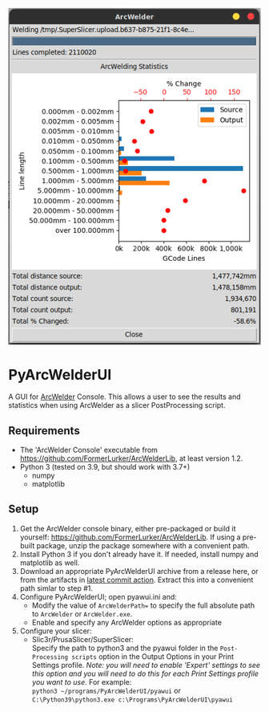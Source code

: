 ![screenshot](assets/screenshot.png)

# PyArcWelderUI

A GUI for [ArcWelder](https://github.com/FormerLurker/ArcWelderLib) Console. This allows a user to see the results and statistics when using ArcWelder as a slicer PostProcessing script.

## Requirements

 - The 'ArcWelder Console' executable from https://github.com/FormerLurker/ArcWelderLib, at least version 1.2.
 - Python 3 (tested on 3.9, but should work with 3.7+)
   - numpy
   - matplotlib

## Setup

 1. Get the ArcWelder console binary, either pre-packaged or build it yourself: https://github.com/FormerLurker/ArcWelderLib. If using a pre-built package, unzip the package somewhere with a convenient path.
 2. Install Python 3 if you don't already have it. If needed, install numpy and matplotlib as well.
 3. Download an appropriate PyArcWelderUI archive from a release here, or from the artifacts in [latest commit action](https://github.com/The-EG/PyArcWelderUI/actions). Extract this into a convenient path simlar to step #1.
 4. Configure PyArcWelderUI; open pyawui.ini and:
    - Modify the value of `ArcWelderPath=` to specify the full absolute path to `ArcWelder` or `ArcWelder.exe`.
    - Enable and specify any ArcWelder options as appropriate
 5. Configure your slicer:
    - Slic3r/PrusaSlicer/SuperSlicer:  
      Specify the path to python3 and the pyawui folder in the `Post-Processing scripts` option in the Output Options in your Print Settings profile. *Note: you  will need to enable 'Expert' settings to see this option and you will need to do this for each Print Settings profile you want to use*. For example:  
      `python3 ~/programs/PyArcWelderUI/pyawui` or `C:\Python39\python3.exe c:\Programs\PyArcWelderUI\pyawui`
